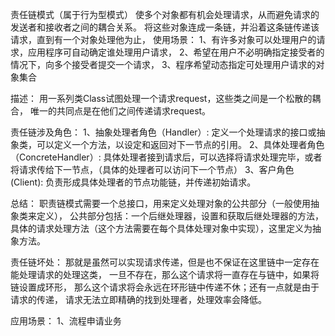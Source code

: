 责任链模式（属于行为型模式）
使多个对象都有机会处理请求，从而避免请求的发送者和接收者之间的耦合关系。
将这些对象连成一条链，并沿着这条链传递该请求，直到有一个对象处理他为止，
使用场景：
1、有许多对象可以处理用户的请求，应用程序可自动确定谁处理用户请求，
2、希望在用户不必明确指定接受者的情况下，向多个接受者提交一个请求，
3、程序希望动态指定可处理用户请求的对象集合

描述：
用一系列类Class试图处理一个请求request，这些类之间是一个松散的耦合，
唯一的共同点是在他们之间传递请求request。

责任链涉及角色：
1、抽象处理者角色（Handler）:
   定义一个处理请求的接口或抽象类，可以定义一个方法，以设定和返回对下一节点的引用。
2、具体处理者角色（ConcreteHandler）:
   具体处理者接到请求后，可以选择将请求处理完毕，或者将请求传给下一节点，（具体的处理者可以访问下一个节点）
3、客户角色(Client):
   负责形成具体处理者的节点功能链，并传递初始请求。
   
总结：
职责链模式需要一个总接口，用来定义处理对象的公共部分（一般使用抽象类来定义），
公共部分包括：一个后继处理器，设置和获取后继处理器的方法，
具体的请求处理方法（这个方法需要在每个具体处理对象中实现），这里定义为抽象方法。

责任链坏处：
那就是虽然可以实现请求传递，但是也不保证在这里链中一定存在能处理请求的处理这类，
一旦不存在，那么这个请求将一直存在与链中，如果将链设置成环形，
那么这个请求将会永远在环形链中传递不休；还有一点就是由于请求的传递，
请求无法立即精确的找到处理者，处理效率会降低。

应用场景：
1、流程申请业务
   
   
